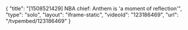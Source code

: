 {
    "title": "[1508521429] NBA chief: Anthem is 'a moment of reflection'",
    "type": "solo",
    "layout": "iframe-static",
    "videoId": "123186469",
    "url": "\/tvpembed\/123186469"
}